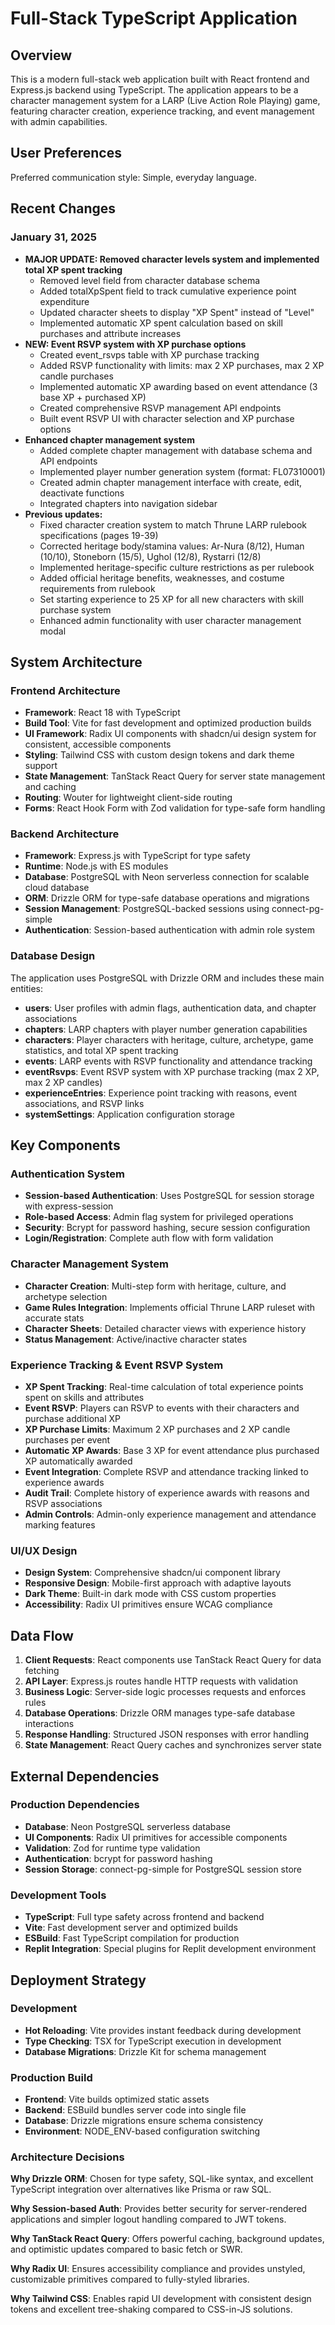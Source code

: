 # Full-Stack TypeScript Application

## Overview

This is a modern full-stack web application built with React frontend and Express.js backend using TypeScript. The application appears to be a character management system for a LARP (Live Action Role Playing) game, featuring character creation, experience tracking, and event management with admin capabilities.

## User Preferences

Preferred communication style: Simple, everyday language.

## Recent Changes

### January 31, 2025
- **MAJOR UPDATE: Removed character levels system and implemented total XP spent tracking**
  - Removed level field from character database schema
  - Added totalXpSpent field to track cumulative experience point expenditure
  - Updated character sheets to display "XP Spent" instead of "Level"
  - Implemented automatic XP spent calculation based on skill purchases and attribute increases
- **NEW: Event RSVP system with XP purchase options**
  - Created event_rsvps table with XP purchase tracking
  - Added RSVP functionality with limits: max 2 XP purchases, max 2 XP candle purchases
  - Implemented automatic XP awarding based on event attendance (3 base XP + purchased XP)
  - Created comprehensive RSVP management API endpoints
  - Built event RSVP UI with character selection and XP purchase options
- **Enhanced chapter management system**
  - Added complete chapter management with database schema and API endpoints
  - Implemented player number generation system (format: FL07310001)
  - Created admin chapter management interface with create, edit, deactivate functions
  - Integrated chapters into navigation sidebar
- **Previous updates:**
  - Fixed character creation system to match Thrune LARP rulebook specifications (pages 19-39)
  - Corrected heritage body/stamina values: Ar-Nura (8/12), Human (10/10), Stoneborn (15/5), Ughol (12/8), Rystarri (12/8)
  - Implemented heritage-specific culture restrictions as per rulebook
  - Added official heritage benefits, weaknesses, and costume requirements from rulebook
  - Set starting experience to 25 XP for all new characters with skill purchase system
  - Enhanced admin functionality with user character management modal

## System Architecture

### Frontend Architecture
- **Framework**: React 18 with TypeScript
- **Build Tool**: Vite for fast development and optimized production builds
- **UI Framework**: Radix UI components with shadcn/ui design system for consistent, accessible components
- **Styling**: Tailwind CSS with custom design tokens and dark theme support
- **State Management**: TanStack React Query for server state management and caching
- **Routing**: Wouter for lightweight client-side routing
- **Forms**: React Hook Form with Zod validation for type-safe form handling

### Backend Architecture
- **Framework**: Express.js with TypeScript for type safety
- **Runtime**: Node.js with ES modules
- **Database**: PostgreSQL with Neon serverless connection for scalable cloud database
- **ORM**: Drizzle ORM for type-safe database operations and migrations
- **Session Management**: PostgreSQL-backed sessions using connect-pg-simple
- **Authentication**: Session-based authentication with admin role system

### Database Design
The application uses PostgreSQL with Drizzle ORM and includes these main entities:
- **users**: User profiles with admin flags, authentication data, and chapter associations
- **chapters**: LARP chapters with player number generation capabilities
- **characters**: Player characters with heritage, culture, archetype, game statistics, and total XP spent tracking
- **events**: LARP events with RSVP functionality and attendance tracking
- **eventRsvps**: Event RSVP system with XP purchase tracking (max 2 XP, max 2 XP candles)
- **experienceEntries**: Experience point tracking with reasons, event associations, and RSVP links
- **systemSettings**: Application configuration storage

## Key Components

### Authentication System
- **Session-based Authentication**: Uses PostgreSQL for session storage with express-session
- **Role-based Access**: Admin flag system for privileged operations
- **Security**: Bcrypt for password hashing, secure session configuration
- **Login/Registration**: Complete auth flow with form validation

### Character Management System
- **Character Creation**: Multi-step form with heritage, culture, and archetype selection
- **Game Rules Integration**: Implements official Thrune LARP ruleset with accurate stats
- **Character Sheets**: Detailed character views with experience history
- **Status Management**: Active/inactive character states

### Experience Tracking & Event RSVP System
- **XP Spent Tracking**: Real-time calculation of total experience points spent on skills and attributes
- **Event RSVP**: Players can RSVP to events with their characters and purchase additional XP
- **XP Purchase Limits**: Maximum 2 XP purchases and 2 XP candle purchases per event
- **Automatic XP Awards**: Base 3 XP for event attendance plus purchased XP automatically awarded
- **Event Integration**: Complete RSVP and attendance tracking linked to experience awards
- **Audit Trail**: Complete history of experience awards with reasons and RSVP associations
- **Admin Controls**: Admin-only experience management and attendance marking features

### UI/UX Design
- **Design System**: Comprehensive shadcn/ui component library
- **Responsive Design**: Mobile-first approach with adaptive layouts
- **Dark Theme**: Built-in dark mode with CSS custom properties
- **Accessibility**: Radix UI primitives ensure WCAG compliance

## Data Flow

1. **Client Requests**: React components use TanStack React Query for data fetching
2. **API Layer**: Express.js routes handle HTTP requests with validation
3. **Business Logic**: Server-side logic processes requests and enforces rules
4. **Database Operations**: Drizzle ORM manages type-safe database interactions
5. **Response Handling**: Structured JSON responses with error handling
6. **State Management**: React Query caches and synchronizes server state

## External Dependencies

### Production Dependencies
- **Database**: Neon PostgreSQL serverless database
- **UI Components**: Radix UI primitives for accessible components
- **Validation**: Zod for runtime type validation
- **Authentication**: bcrypt for password hashing
- **Session Storage**: connect-pg-simple for PostgreSQL session store

### Development Tools
- **TypeScript**: Full type safety across frontend and backend
- **Vite**: Fast development server and optimized builds
- **ESBuild**: Fast TypeScript compilation for production
- **Replit Integration**: Special plugins for Replit development environment

## Deployment Strategy

### Development
- **Hot Reloading**: Vite provides instant feedback during development
- **Type Checking**: TSX for TypeScript execution in development
- **Database Migrations**: Drizzle Kit for schema management

### Production Build
- **Frontend**: Vite builds optimized static assets
- **Backend**: ESBuild bundles server code into single file
- **Database**: Drizzle migrations ensure schema consistency
- **Environment**: NODE_ENV-based configuration switching

### Architecture Decisions

**Why Drizzle ORM**: Chosen for type safety, SQL-like syntax, and excellent TypeScript integration over alternatives like Prisma or raw SQL.

**Why Session-based Auth**: Provides better security for server-rendered applications and simpler logout handling compared to JWT tokens.

**Why TanStack React Query**: Offers powerful caching, background updates, and optimistic updates compared to basic fetch or SWR.

**Why Radix UI**: Ensures accessibility compliance and provides unstyled, customizable primitives compared to fully-styled libraries.

**Why Tailwind CSS**: Enables rapid UI development with consistent design tokens and excellent tree-shaking compared to CSS-in-JS solutions.